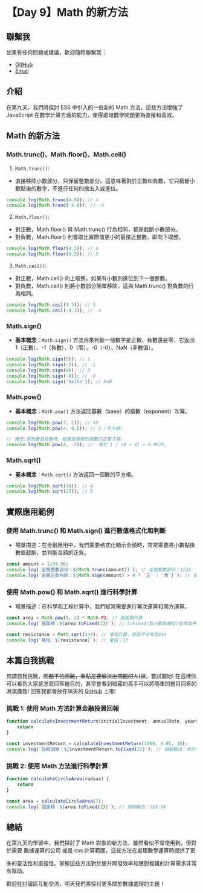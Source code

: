 # 【Day 9】Math 的新方法

## 聯繫我

如果有任何問題或建議，歡迎隨時聯繫我：

- [GitHub](https://github.com/Chung-Chi-Lin)
- [Email](mailto:z0925955648@gmail.com)

## 介紹

在第九天，我們將探討 ES6 中引入的一些新的 Math 方法。這些方法增強了 JavaScript 在數學計算方面的能力，使得處理數學問題更為直接和高效。

## Math 的新方法

### Math.trunc()、Math.floor()、Math.ceil()
1. `Math.trunc()`: 
- 直接移除小數部分，只保留整數部分。這意味著對於正數和負數，它只截斷小數點後的數字，不進行任何四捨五入或進位。
```javascript
console.log(Math.trunc(4.9)); // 4
console.log(Math.trunc(-4.9)); // -4
```
2. `Math.floor()`: 
- 對正數，Math.floor() 與 Math.trunc() 行為相同，都是截斷小數部分。
- 對負數，Math.floor() 則會取比實際值更小的最接近整數，即向下取整。
```javascript
console.log(Math.floor(4.3)); // 4
console.log(Math.floor(4.3)); // 5
```
3. `Math.ceil()`: 
- 對正數，Math.ceil() 向上取整，如果有小數則進位到下一個整數。
- 對負數，Math.ceil() 則將小數部分簡單移除，這與 Math.trunc() 對負數的行為相同。
```javascript
console.log(Math.ceil(4.3)); // 5
console.log(Math.ceil(-4.3)); // -4
```

### Math.sign()
- **基本概念**：`Math.sign()` 方法用來判斷一個數字是正數、負數還是零，它返回 1（正數）、-1（負數）、0（零）、-0（-0）、NaN（非數值）。

```javascript
console.log(Math.sign(5)); // 1
console.log(Math.sign(-5)); // -1
console.log(Math.sign(0)); // 0
console.log(Math.sign(-0)); // -0
console.log(Math.sign('hello')); // NaN
```
### Math.pow()
- **基本概念**：`Math.pow()` 方法返回基數（base）的指數（exponent）次冪。

```javascript
console.log(Math.pow(7, 2)); // 49
console.log(Math.pow(4, 0.5)); // 2 (平方根)

// 補充:當指數是負數時，結果是基數的倒數的正數次冪。
console.log(Math.pow(4, -2)); //  等於 1 / (4 × 4) = 0.0625。
```
### Math.sqrt()
- **基本概念**：`Math.sqrt()` 方法返回一個數的平方根。

```javascript
console.log(Math.sqrt(16)); // 4
console.log(Math.sqrt(25)); // 5
```
## 實際應用範例
### 使用 Math.trunc() 和 Math.sign() 進行數值格式化和判斷
- 場景描述：在金融應用中，我們需要格式化顯示金額時，常常需要將小數點後數值截斷，並判斷金額的正負。
```javascript
const amount = 1234.56;
console.log(`金額整數部分：${Math.trunc(amount)}`); // 金額整數部分：1234
console.log(`金額正負判斷：${Math.sign(amount) > 0 ? '正' : '負'}`); // 金額正負判斷：正
```

### 使用 Math.pow() 和 Math.sqrt() 進行科學計算
- 場景描述：在科學和工程計算中，我們經常需要進行冪次運算和開方運算。
```javascript
const area = Math.pow(5, 2) * Math.PI; // 圓面積計算
console.log(`圓面積：${area.toFixed(2)}`); // toFixed(取小數點幾位)並無條件進位。圓面積：78.54

const resistance = Math.sqrt(144); // 電阻計算，假設平方和為144
console.log(`電阻：${resistance}`); // 電阻：12
```

## 本篇自我挑戰
何謂自我挑戰，~~問題不怕困難，重點是要解決出問題的人(誤~~，嘗試開始! 在這裡你可以看到大家是怎麼回答題目的，甚至會看到暗藏的高手可以將簡單的題目回答的淋漓盡致!
回答我都會放在隔天的 [GitHub](https://github.com/Chung-Chi-Lin) 上哦!

### 挑戰 1: 使用 Math 方法計算金融投資回報
```javascript
function calculateInvestmentReturn(initialInvestment, annualRate, years) {
    return 
}

const investmentReturn = calculateInvestmentReturn(1000, 0.05, 10);
console.log(`投資回報：${investmentReturn.toFixed(2)}`); // 預期輸出：依計算結果而定
```
### 挑戰 2: 使用 Math 方法進行科學計算
```javascript
function calculateCircleArea(radius) {
	return
}

const area = calculateCircleArea(7);
console.log(`圓面積：${area.toFixed(2)}`); // 預期輸出：153.94
```

## 總結

在第九天的學習中，我們探討了 Math 對象的新方法，雖然看似不常使用到，但對於需要 數據運算的公司 或是 css 計算範圍，這些方法在處理數學運算時提供了更

多的靈活性和直接性。掌握這些方法對於提升開發效率和應對複雜的計算需求非常有幫助。

歡迎在討論區互動交流，明天我們將探討更多關於數據處理的主題！
